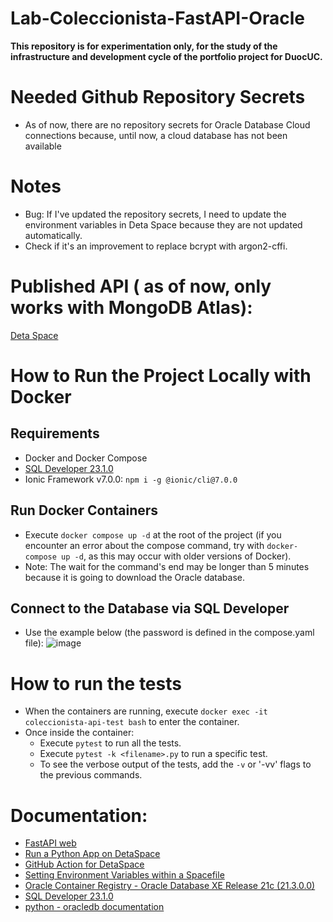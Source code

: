 # Lab-Coleccionista-FastAPI-Oracle
**This repository is for experimentation only, for the study of the infrastructure and development cycle of the portfolio project for DuocUC.**

# Needed Github Repository Secrets
- As of now, there are no repository secrets for Oracle Database Cloud connections because, until now, a cloud database has not been available

# Notes
- Bug: If I've updated the repository secrets, I need to update the environment variables in Deta Space because they are not updated automatically.
- Check if it's an improvement to replace bcrypt with argon2-cffi.

# Published API ( as of now, only works with MongoDB Atlas):
[Deta Space](https://lab_portafolio-1-k1767315.deta.app/)

# How to Run the Project Locally with Docker
## Requirements
- Docker and Docker Compose
- [SQL Developer 23.1.0](https://www.oracle.com/tools/downloads/sqldev-downloads-23.1.0.html)
- Ionic Framework v7.0.0:  `npm i -g @ionic/cli@7.0.0`

## Run Docker Containers
- Execute `docker compose up -d` at the root of the project (if you encounter an error about the compose command, try with `docker-compose up -d`, as this may occur with older versions of Docker).
- Note: The wait for the command's end may be longer than 5 minutes because it is going to download the Oracle database.

## Connect to the Database via SQL Developer
- Use the example below (the password is defined in the compose.yaml file):
  ![image](https://github.com/IsWladi/Lab-Ionic-FastAPI-MongoDB/assets/133131317/458c3c71-6645-4d8d-a9c4-ec5d70bf7e3b)

# How to run the tests
- When the containers are running, execute `docker exec -it coleccionista-api-test bash` to enter the container.
- Once inside the container:
    - Execute `pytest` to run all the tests.
    - Execute `pytest -k <filename>.py` to run a specific test.
    - To see the verbose output of the tests, add the `-v` or '-vv' flags to the previous commands.


# Documentation:
- [FastAPI web](https://fastapi.tiangolo.com/)
- [Run a Python App on DetaSpace](https://deta.space/docs/en/build/quick-starts/python/)
- [GitHub Action for DetaSpace](https://github.com/marketplace/actions/deta-space-deployment-github-action)
- [Setting Environment Variables within a Spacefile](https://deta.space/docs/en/build/fundamentals/the-space-runtime/configuration#environment-variables)
- [Oracle Container Registry - Oracle Database XE Release 21c (21.3.0.0)](https://container-registry.oracle.com/ords/f?p=113:4:100485902704522:::4:P4_REPOSITORY,AI_REPOSITORY,AI_REPOSITORY_NAME,P4_REPOSITORY_NAME,P4_EULA_ID,P4_BUSINESS_AREA_ID:803,803,Oracle%20Database%20Express%20Edition,Oracle%20Database%20Express%20Edition,1,0&cs=3DDK2EFrARkHzaJP7vopfqmoDgt3IQ9zeD_aMJZhQdYo1nanPtxGMH5iJoA3VS5hyHGzfJtQeX4btShVmbP6vWA)
- [SQL Developer 23.1.0](https://www.oracle.com/tools/downloads/sqldev-downloads-23.1.0.html)
- [python - oracledb documentation](https://python-oracledb.readthedocs.io/en/latest/)
